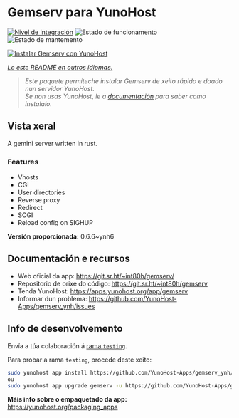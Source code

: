 <!--
NOTA: Este README foi creado automáticamente por <https://github.com/YunoHost/apps/tree/master/tools/readme_generator>
NON debe editarse manualmente.
-->

# Gemserv para YunoHost

[![Nivel de integración](https://dash.yunohost.org/integration/gemserv.svg)](https://dash.yunohost.org/appci/app/gemserv) ![Estado de funcionamento](https://ci-apps.yunohost.org/ci/badges/gemserv.status.svg) ![Estado de mantemento](https://ci-apps.yunohost.org/ci/badges/gemserv.maintain.svg)

[![Instalar Gemserv con YunoHost](https://install-app.yunohost.org/install-with-yunohost.svg)](https://install-app.yunohost.org/?app=gemserv)

*[Le este README en outros idiomas.](./ALL_README.md)*

> *Este paquete permíteche instalar Gemserv de xeito rápido e doado nun servidor YunoHost.*  
> *Se non usas YunoHost, le a [documentación](https://yunohost.org/install) para saber como instalalo.*

## Vista xeral

A gemini server written in rust.

### Features

- Vhosts
- CGI
- User directories
- Reverse proxy
- Redirect
- SCGI
- Reload config on SIGHUP


**Versión proporcionada:** 0.6.6~ynh6
## Documentación e recursos

- Web oficial da app: <https://git.sr.ht/~int80h/gemserv/>
- Repositorio de orixe do código: <https://git.sr.ht/~int80h/gemserv>
- Tenda YunoHost: <https://apps.yunohost.org/app/gemserv>
- Informar dun problema: <https://github.com/YunoHost-Apps/gemserv_ynh/issues>

## Info de desenvolvemento

Envía a túa colaboración á [rama `testing`](https://github.com/YunoHost-Apps/gemserv_ynh/tree/testing).

Para probar a rama `testing`, procede deste xeito:

```bash
sudo yunohost app install https://github.com/YunoHost-Apps/gemserv_ynh/tree/testing --debug
ou
sudo yunohost app upgrade gemserv -u https://github.com/YunoHost-Apps/gemserv_ynh/tree/testing --debug
```

**Máis info sobre o empaquetado da app:** <https://yunohost.org/packaging_apps>
